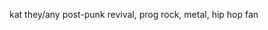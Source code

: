 kat
they/any
post-punk revival, prog rock, metal, hip hop fan


<!---
sugar-tzu/sugar-tzu is a ✨ special ✨ repository because its `README.md` (this file) appears on your GitHub profile.
You can click the Preview link to take a look at your changes.
--->
